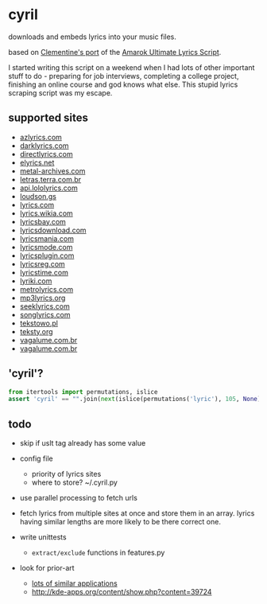 
# cyril

downloads and embeds lyrics into your music files.

based on [Clementine's port](https://github.com/clementine-player/Clementine/tree/5cc33e6caf94184609fa09096219d6ecdb06f1c9/tools/ultimate_lyrics_parser) of the [Amarok Ultimate Lyrics Script](http://kde-apps.org/content/show.php/Ultimate+Lyrics?content=108967).

I started writing this script on a weekend when I had lots of other important stuff to do - preparing for job interviews, completing a college project, finishing an online course and god knows what else. This stupid lyrics scraping script was my escape.

## supported sites

* [azlyrics.com](http://www.azlyrics.com)
* [darklyrics.com](http://www.darklyrics.com)
* [directlyrics.com](http://www.directlyrics.com)
* [elyrics.net](http://www.elyrics.net)
* [metal-archives.com](http://www.metal-archives.com)
* [letras.terra.com.br](http://letras.terra.com.br)
* [api.lololyrics.com](http://api.lololyrics.com)
* [loudson.gs](http://www.loudson.gs)
* [lyrics.com](http://www.lyrics.com)
* [lyrics.wikia.com](http://lyrics.wikia.com)
* [lyricsbay.com](http://www.lyricsbay.com)
* [lyricsdownload.com](http://www.lyricsdownload.com)
* [lyricsmania.com](http://www.lyricsmania.com)
* [lyricsmode.com](http://www.lyricsmode.com)
* [lyricsplugin.com](http://www.lyricsplugin.com)
* [lyricsreg.com](http://www.lyricsreg.com)
* [lyricstime.com](http://www.lyricstime.com)
* [lyriki.com](http://www.lyriki.com)
* [metrolyrics.com](http://www.metrolyrics.com)
* [mp3lyrics.org](http://www.mp3lyrics.org)
* [seeklyrics.com](http://www.seeklyrics.com)
* [songlyrics.com](http://www.songlyrics.com)
* [tekstowo.pl](http://www.tekstowo.pl)
* [teksty.org](http://teksty.org)
* [vagalume.com.br](http://vagalume.com.br)
* [vagalume.com.br](http://vagalume.com.br)

## 'cyril'?

```python
from itertools import permutations, islice
assert 'cyril' == "".join(next(islice(permutations('lyric'), 105, None)))
```

## todo

* skip if uslt tag already has some value

* config file
  * priority of lyrics sites
  * where to store? ~/.cyril.py

* use parallel processing to fetch urls
* fetch lyrics from multiple sites at once and store them in an array. lyrics having similar lengths are more likely to be there correct one.

* write unittests
    * `extract/exclude` functions in features.py

* look for prior-art
    * [lots of similar applications](http://api.wikia.com/wiki/LyricWiki_Apps)
    * http://kde-apps.org/content/show.php?content=39724

